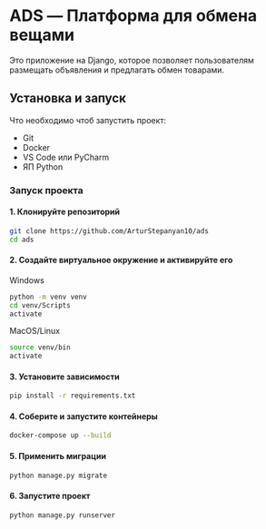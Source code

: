 # ADS — Платформа для обмена вещами

Это приложение на Django, которое позволяет пользователям размещать объявления и предлагать обмен товарами.

## Установка и запуск

Что необходимо чтоб запустить проект:

- Git
- Docker
- VS Code или PyCharm 
- ЯП Python

### Запуск проекта

#### 1. Клонируйте репозиторий
```bash
git clone https://github.com/ArturStepanyan10/ads
cd ads
```

#### 2. Создайте виртуальное окружение и активируйте его
Windows
```bash
python -m venv venv
cd venv/Scripts
activate
```

MacOS/Linux
```bash
source venv/bin
activate
```

#### 3. Установите зависимости
```bash
pip install -r requirements.txt
```

#### 4. Соберите и запустите контейнеры
```bash
docker-compose up --build
```

#### 5. Применить миграции
```bash
python manage.py migrate
```

#### 6. Запустите проект
```bash
python manage.py runserver
```

